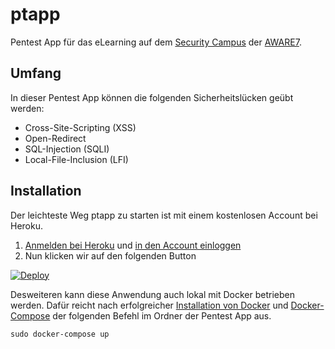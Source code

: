 # ptapp
Pentest App für das eLearning auf dem [Security Campus](https://learning.aware7.de/) der [AWARE7](https://aware7.de/).

## Umfang
In dieser Pentest App können die folgenden Sicherheitslücken geübt werden:
* Cross-Site-Scripting (XSS)
* Open-Redirect
* SQL-Injection (SQLI)
* Local-File-Inclusion (LFI)

## Installation
Der leichteste Weg ptapp zu starten ist mit einem kostenlosen Account bei Heroku. 
1. [Anmelden bei Heroku](https://signup.heroku.com/) und
   [in den Account einloggen](https://id.heroku.com/login)
2. Nun klicken wir auf den folgenden Button
   
[![Deploy](https://www.herokucdn.com/deploy/button.svg)](https://heroku.com/deploy)

Desweiteren kann diese Anwendung auch lokal mit Docker betrieben werden. Dafür reicht nach erfolgreicher [Installation von Docker](https://docs.docker.com/get-docker/) und [Docker-Compose](https://docs.docker.com/compose/install/) der folgenden Befehl im Ordner der Pentest App aus.
```
sudo docker-compose up
```
